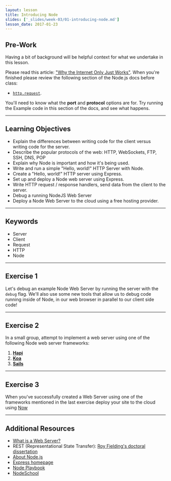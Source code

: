 ```yaml
---
layout: lesson
title: Introducing Node
slides: ['_slides/week-03/01-introducing-node.md']
lesson_date: 2017-01-23
---
```


## Pre-Work

Having a bit of background will be helpful context for what we undertake in this lesson.

Please read this article: ["Why the Internet Only Just Works"](http://fermatslibrary.com/s/why-the-internet-only-just-works).
When you're finished please review the following section of the Node.js docs before class:

- [`http.request`](https://nodejs.org/dist/latest-v6.x/docs/api/http.html#http_http_request_options_callback).

You'll need to know what the **port** and **protocol** options are for. Try running the Example code in this section of the docs, and see what happens.

---

## Learning Objectives

- Explain the differences between writing code for the client versus writing code for the server.
- Describe the popular protocols of the web: HTTP, WebSockets, FTP, SSH, DNS, POP
- Explain why Node is important and how it's being used.
- Write and run a simple "Hello, world!" HTTP Server with Node.
- Create a "Hello, world!" HTTP server using Express.
- Set up and deploy a Node web server using Express.
- Write HTTP request / response handlers, send data from the client to the server.
- Debug a running NodeJS Web Server
- Deploy a Node Web Server to the cloud using a free hosting provider.

---

## Keywords

- Server
- Client
- Request
- HTTP
- Node

---

## Exercise 1

Let's debug an example Node Web Server by running the server with the `debug` flag.
We'll also use some new tools that allow us to debug code running inside of Node,
in our web browser in parallel to our client side code!

---

## Exercise 2

In a small group, attempt to implement a web server using one of the following Node web server frameworks:

1. [**Hapi**](http://hapijs.com/)
2. [**Koa**](http://koajs.com/)
3. [**Sails**](http://sailsjs.org/)

---

## Exercise 3

When you've successfully created a Web Server using one of the frameworks mentioned in the last exercise
deploy your site to the cloud using [Now](https://zeit.co/now)

---

## Additional Resources

- [What is a Web Server?](https://developer.mozilla.org/en-US/Learn/Common_questions/What_is_a_web_server) <br/>
- REST (Representational State Transfer): [Roy Fielding's doctoral dissertation](http://www.ics.uci.edu/~fielding/pubs/dissertation/top.htm)
- [About Node.js](https://nodejs.org/en/about/)
- [Express homepage](https://expressjs.com/)
- [Node Playbook](https://github.com/HiFaraz/node-playbook/blob/master/README.md)
- [NodeSchool](http://nodeschool.io/)
